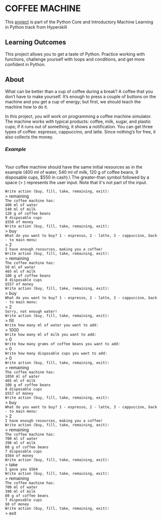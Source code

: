 # COFFEE MACHINE

This [project](https://hyperskill.org/projects/68) is part of the Python Core and Introductory Machine Learning in Python track from Hyperskill

## Learning Outcomes

This project allows you to get a taste of Python. Practice working with functions, challenge yourself with loops and conditions, and get more confident in Python.

## About
What can be better than a cup of coffee during a break? A coffee that you don’t have to make yourself. It’s enough to press a couple of buttons on the machine and you get a cup of energy; but first, we should teach the machine how to do it. 

In this project, you will work on programming a coffee machine simulator. The machine works with typical products: coffee, milk, sugar, and plastic cups; if it runs out of something, it shows a notification. You can get three types of coffee: espresso, cappuccino, and latte. Since nothing’s for free, it also collects the money.


### *Example*
#
Your coffee machine should have the same initial resources as in the example (400 ml of water, 540 ml of milk, 120 g of coffee beans, 9 disposable cups, $550 in cash).\ 
The greater-than symbol followed by a space (> ) represents the user input. Note that it's not part of the input.

`Write action (buy, fill, take, remaining, exit):`\
\> remaining\
`The coffee machine has:`\
`400 ml of water`\
`540 ml of milk`\
`120 g of coffee beans`\
`9 disposable cups`\
`$550 of money`\
`Write action (buy, fill, take, remaining, exit):`\
\> buy\
`What do you want to buy? 1 - espresso, 2 - latte, 3 - cappuccino, back - to main menu:`\
\> 2\
`I have enough resources, making you a coffee!`\
`Write action (buy, fill, take, remaining, exit):`\
\> remaining\
`The coffee machine has:`\
`50 ml of water`\
`465 ml of milk`\
`100 g of coffee beans`\
`8 disposable cups`\
`$557 of money`\
`Write action (buy, fill, take, remaining, exit):`\
\> buy\
`What do you want to buy? 1 - espresso, 2 - latte, 3 - cappuccino, back - to main menu:`\
\> 2\
`Sorry, not enough water!`\
`Write action (buy, fill, take, remaining, exit):`\
\> fill\
`Write how many ml of water you want to add:`\
\> 1000\
`Write how many ml of milk you want to add:`\
\> 0\
`Write how many grams of coffee beans you want to add:`\
\> 0\
`Write how many disposable cups you want to add:`\
\> 0\
`Write action (buy, fill, take, remaining, exit):`\
\> remaining\
`The coffee machine has:`\
`1050 ml of water`\
`465 ml of milk`\
`100 g of coffee beans`\
`8 disposable cups`\
`$557 of money`\
`Write action (buy, fill, take, remaining, exit):`\
\> buy\
`What do you want to buy? 1 - espresso, 2 - latte, 3 - cappuccino, back - to main menu:`\
\> 2\
`I have enough resources, making you a coffee!`\
`Write action (buy, fill, take, remaining, exit):`\
\> remaining\
`The coffee machine has:`\
`700 ml of water`\
`390 ml of milk`\
`80 g of coffee beans`\
`7 disposable cups`\
`$564 of money`\
`Write action (buy, fill, take, remaining, exit):`\
\> take\
`I gave you $564`\
`Write action (buy, fill, take, remaining, exit):`\
\> remaining\
`The coffee machine has:`\
`700 ml of water`\
`390 ml of milk`\
`80 g of coffee beans`\
`7 disposable cups`\
`$0 of money`\
`Write action (buy, fill, take, remaining, exit):`\
\> exit